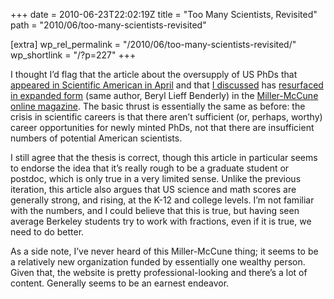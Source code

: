 +++
date = 2010-06-23T22:02:19Z
title = "Too Many Scientists, Revisited"
path = "2010/06/too-many-scientists-revisited"

[extra]
wp_rel_permalink = "/2010/06/too-many-scientists-revisited/"
wp_shortlink = "/?p=227"
+++

I thought I’d flag that the article about the oversupply of US PhDs that
[appeared in Scientific American in April](http://www.scientificamerican.com/article.cfm?id=does-the-us-produce-too-m)
and that [I discussed](/~peter/?p=201) has
[resurfaced in expanded form](http://www.miller-mccune.com/science/the-real-science-gap-16191/)
(same author, Beryl Lieff Benderly) in the
[Miller-McCune online magazine](http://miller-mccune.com/). The basic thrust
is essentially the same as before: the crisis in scientific careers is that
there aren’t sufficient (or, perhaps, worthy) career opportunities for newly
minted PhDs, not that there are insufficient numbers of potential American
scientists.

I still agree that the thesis is correct, though this article in particular
seems to endorse the idea that it’s really rough to be a graduate student or
postdoc, which is only true in a very limited sense. Unlike the previous
iteration, this article also argues that US science and math scores are
generally strong, and rising, at the K-12 and college levels. I’m not familiar
with the numbers, and I could believe that this is true, but having seen
average Berkeley students try to work with fractions, even if it is true, we
need to do better.

As a side note, I’ve never heard of this Miller-McCune thing; it seems to be a
relatively new organization funded by essentially one wealthy person. Given
that, the website is pretty professional-looking and there’s a lot of content.
Generally seems to be an earnest endeavor.
